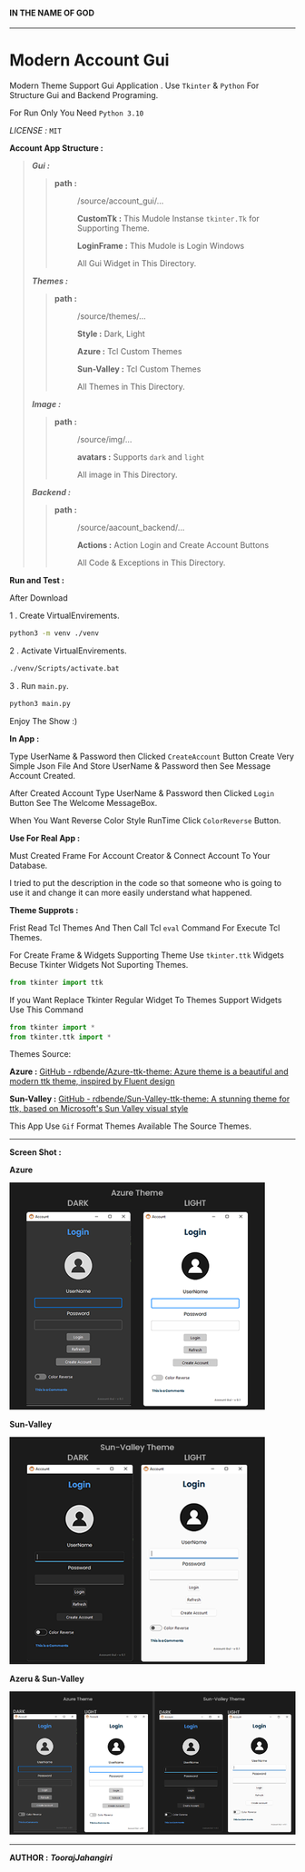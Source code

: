 #### IN THE NAME OF GOD

---

# Modern Account Gui

Modern Theme Support Gui Application . Use `Tkinter` & `Python` For Structure Gui and Backend Programing.

For Run Only You Need `Python 3.10`

*LICENSE :* `MIT`



**Account App Structure :**

> ***Gui :***
> 
> > **path :** <DIR>/source/account_gui/...
> > 
> > **CustomTk :** This Mudole Instanse `tkinter.Tk` for Supporting Theme.
> > 
> > **LoginFrame :** This Mudole is Login Windows
> > 
> > All Gui Widget in This Directory.
> 
> ***Themes :***
> 
> > **path :** <DIR>/source/themes/...
> > 
> > **Style :** Dark, Light
> > 
> > **Azure :** Tcl Custom Themes
> > 
> > **Sun-Valley :** Tcl Custom Themes
> > 
> > All Themes in This Directory.
> 
> ***Image :***
> 
> > **path :** <DIR>/source/img/...
> > 
> > **avatars :** Supports `dark` and `light`
> > 
> > All image in This Directory.
> 
> ***Backend :***
> 
> > **path :** <DIR>/source/aacount_backend/...
> > 
> > **Actions :** Action Login and Create Account Buttons
> > 
> > All Code & Exceptions in This Directory.



**Run and Test :**

After Download

1 . Create VirtualEnvirements.

```bash
python3 -m venv ./venv
```

2 . Activate VirtualEnvirements.

```bash
./venv/Scripts/activate.bat
```

3 . Run `main.py`.

```bash
python3 main.py
```

Enjoy The Show :)



**In App :**

Type UserName & Password then Clicked `CreateAccount` Button Create Very Simple Json File And Store UserName & Password then See Message Account Created.

After Created Account Type UserName & Password then Clicked `Login` Button See The Welcome MessageBox.



When You Want Reverse Color Style RunTime Click `ColorReverse` Button.



**Use For Real App :**

Must Created Frame For Account Creator & Connect Account To Your Database.

I tried to put the description in the code so that someone who is going to use it and change it can more easily understand what happened.



**Theme Supprots :**

Frist Read Tcl Themes And Then Call Tcl `eval` Command For Execute Tcl Themes.

For Create Frame & Widgets Supporting Theme Use `tkinter.ttk` Widgets Becuse Tkinter Widgets Not Suporting Themes.

```python
from tkinter import ttk
```

If you Want Replace Tkinter Regular Widget To Themes Support Widgets Use This Command

```python
from tkinter import *
from tkinter.ttk import *
```

Themes Source:

**Azure :** [GitHub - rdbende/Azure-ttk-theme: Azure theme is a beautiful and modern ttk theme, inspired by Fluent design](https://github.com/rdbende/Azure-ttk-theme)

**Sun-Valley :** [GitHub - rdbende/Sun-Valley-ttk-theme: A stunning theme for ttk, based on Microsoft&#39;s Sun Valley visual style](https://github.com/rdbende/Sun-Valley-ttk-theme)

This App Use `Gif` Format Themes Available The Source Themes.

---

**Screen Shot :**



**Azure**

![](https://github.com/Class-Tooraj/AccountGui/blob/main/screenshots/azure.png)



**Sun-Valley**

![](https://github.com/Class-Tooraj/AccountGui/blob/main/screenshots/sun-valley.png)



**Azeru & Sun-Valley**

![](https://github.com/Class-Tooraj/AccountGui/blob/main/screenshots/all.png)

---

**AUTHOR :** ***ToorajJahangiri***
